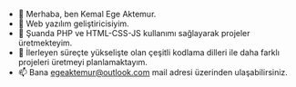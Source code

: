 - 👋 Merhaba, ben Kemal Ege Aktemur.
- 👀 Web yazılım geliştiricisiyim.
- 🌱 Şuanda PHP ve HTML-CSS-JS kullanımı sağlayarak projeler üretmekteyim.
- 💞️ İlerleyen süreçte yükselişte olan çeşitli kodlama dilleri ile daha farklı projeleri üretmeyi planlamaktayım.
- 📫 Bana egeaktemur@outlook.com mail adresi üzerinden ulaşabilirsiniz.


